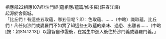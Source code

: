 相應部22相應107經/沙門經(蘊相應/蘊篇/修多羅)(莊春江譯)  
起源於舍衛城。  
「比丘們！有這些五取蘊，哪五個呢？即：色取蘊、……（中略）識取蘊，比丘們！凡任何沙門或婆羅門不如實了知這些五取蘊的樂味、過患、出離者……（中略[按：如SN.12.13]）以證智自作證後，在當生中進入後住於沙門義或婆羅門義。」  
  
  
